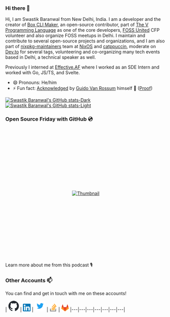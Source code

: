 
### Hi there 👋

Hi, I am Swastik Baranwal from New Delhi, India. I am a developer and the creator of [Box CLI Maker](https://github.com/Delta456/box-cli-maker), an open-source contributor, part of [The V Programming Language](vlang.io) as one of the core developers, [FOSS United](fossunited.org) CFP volunteer and also organize FOSS meetups in Delhi. I maintain and contribute to several open-source projects and organizations, and I am also part of [nixpkg-maintainers](https://github.com/NixOS) team at [NixOS](https://nixos.org/) and [catppuccin](https://github.com/catppuccin), moderate on [Dev.to](https://dev.to/) for several tags, volunteering and co-organizing many tech events based in Delhi, a technical speaker as well.

Previously I interned at [Effective.AF](https://effective.af/) where I worked as an SDE Intern and worked with Go, JS/TS, and Svelte.

- 😄 Pronouns: He/him
- ⚡ Fun fact: [Acknowledged](https://raw.githubusercontent.com/Delta456/Delta456/master/img/solomon.png) by [Guido Van Rossum](https://github.com/gvanrossum) himself 🤯 ([Proof](https://github.com/gvanrossum/patma/issues/89#issuecomment-649210954))

[![Swastik Baranwal's GitHub stats-Dark](https://github-readme-stats.vercel.app/api?username=Delta456&show_icons=true&include_all_commits=true&theme=dark#gh-dark-mode-only)](https://github.com/anuraghazra/github-readme-stats#gh-dark-mode-only)
[![Swastik Baranwal's GitHub stats-Light](https://github-readme-stats.vercel.app/api?username=Delta456&show_icons=true&include_all_commits=true&theme=default#gh-light-mode-only)](https://github.com/anuraghazra/github-readme-stats#gh-light-mode-only)


### Open Source Friday with GitHub 💿

<div style="display: flex; justify-content: center; align-items: center; height: 400px;">
  <a href="https://www.youtube.com/watch?v=gs8FFp0rAbk">
   <img src="https://i.ytimg.com/vi/gs8FFp0rAbk/maxresdefault.jpg?v=6660cddb" alt="Thumbnail"  height="80%" width="60%">
  </a>  
</div>

Learn more about me from this podcast 🎙

<!---

### Programming Languages 🌐

- Know/Using

| [<img src="https://raw.githubusercontent.com/github/explore/cfd26557025b2ccaa2d3d25f3e518e29ebea05c5/topics/v/v.png" alt="v logo" width="24">](https://vlang.io/)  | [<img src="https://raw.githubusercontent.com/Delta456/Delta456/master/img/golang.png" alt="go logo" width="38">](https://golang.org/)  | [<img src="https://raw.githubusercontent.com/Delta456/Delta456/master/img/cpp.png" alt="cpp logo" width="24">](https://isocpp.org/)  |  [<img src="https://raw.githubusercontent.com/github/explore/80688e429a7d4ef2fca1e82350fe8e3517d3494d/topics/c/c.png" alt="c logo" width="28">](http://www.open-std.org/jtc1/sc22/wg14/) |  [<img src="https://raw.githubusercontent.com/github/explore/80688e429a7d4ef2fca1e82350fe8e3517d3494d/topics/python/python.png" alt="python logo" width="28">](https://www.python.org/) | [<img src="https://raw.githubusercontent.com/Delta456/Delta456/master/img/bash.png" alt="bash logo" width="28">](https://www.gnu.org/software/bash/)  |
|---|---|---|---|---|---|

- Learning

| [<img src="https://raw.githubusercontent.com/github/explore/80688e429a7d4ef2fca1e82350fe8e3517d3494d/topics/javascript/javascript.png" alt="js logo" width="24">](https://developer.mozilla.org/en-US/docs/Web/JavaScript)  | [<img src="https://raw.githubusercontent.com/github/explore/80688e429a7d4ef2fca1e82350fe8e3517d3494d/topics/typescript/typescript.png" alt="ts logo" width="24">](https://www.typescriptlang.org/) |  [<img src="https://raw.githubusercontent.com/github/explore/80688e429a7d4ef2fca1e82350fe8e3517d3494d/topics/rust/rust.png" alt="rust logo" width="24">](https://www.rust-lang.org/)|
|---|---|---|

### Tools 🛠️

- Know/Using

| [<img src="https://raw.githubusercontent.com/Delta456/Delta456/master/img/actions.png" alt="actions logo" width="24">](https://github.com/features/actions) | [<img src="https://raw.githubusercontent.com/Delta456/Delta456/master/img/git.png" alt="git logo" width="24">](https://git-scm.com/) | [<img src="https://raw.githubusercontent.com/Delta456/Delta456/master/img/vscode.png" alt="vscode logo" width="24">](https://code.visualstudio.com/) | [<img src="https://raw.githubusercontent.com/Delta456/Delta456/master/img/intelliJ_idea.png" alt="intellij idea" width="24">](https://www.jetbrains.com/idea/) | [<img src="https://raw.githubusercontent.com/Delta456/Delta456/master/img/aseprite.png" alt="aseprite logo" width="24">](https://www.aseprite.org/) | [<img src="https://raw.githubusercontent.com/Delta456/Delta456/master/img/gimp.png" alt="gimp logo" width="24">](https://www.gimp.org/)  |  [<img src="https://raw.githubusercontent.com/Delta456/Delta456/master/img/travis_ci.png" alt="travis ci logo" width="24">](https://travis-ci.org/) | [<img src="https://raw.githubusercontent.com/Delta456/Delta456/master/img/gnu_make.png" alt="gnu make logo" width="24">](https://www.gnu.org/software/make/manual/make.html)|
|---|---|---|---|---|---|---|---|

- Learning

| [<img src="https://raw.githubusercontent.com/github/explore/80688e429a7d4ef2fca1e82350fe8e3517d3494d/topics/docker/docker.png" alt="docker logo" width="28">](https://www.docker.com/) |[<img src="https://raw.githubusercontent.com/Delta456/Delta456/master/img/kubernetes.png" alt="kubernetes logo" width="26">](https://kubernetes.io/) | [<img src="https://raw.githubusercontent.com/Delta456/Delta456/master/img/aws.png" alt="aws logo" width="24">](https://aws.amazon.com/) | [<img src="https://raw.githubusercontent.com/Delta456/Delta456/master/img/codecov.png" alt="codecov logo" width="24">](https://codecov.io/)| [<img src="https://raw.githubusercontent.com/Delta456/Delta456/master/img/jupyter_notebook.png" alt="jupyter notebook logo" width="30">](https://jupyter.org/)
|---|---|---|---|---|

-->

### Other Accounts 📫

You can find and get in touch with me on these accounts!

| [<img src="img/github-mark.png" alt="github logo" width="34">](https://github.com/TharinduWijayarathna) | [<img src="img/linkedin.png" alt="linkedin logo" width="24">](https://www.linkedin.com/in/tharindu-wijayarathna/) | [<img src="img/twitter.png" alt="twitter logo" width="34">](https://twitter.com/TharinduWijaya4) | [<img src="img/stack.svg" alt="stack logo" width="24">](https://stackoverflow.com/users/17042914/tharindu-wijayarathna) | [<img src="img/gitlab.png" alt="gitlab logo" width="24">](https://gitlab.com/TharinduCK)
|---|---|---|---|---|---|---|
